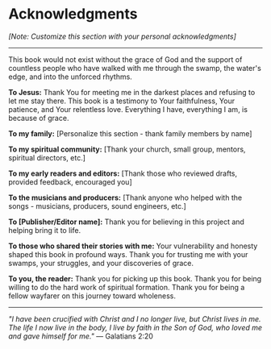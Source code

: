 # Acknowledgments

*[Note: Customize this section with your personal acknowledgments]*

---

This book would not exist without the grace of God and the support of countless people who have walked with me through the swamp, the water's edge, and into the unforced rhythms.

**To Jesus:** Thank You for meeting me in the darkest places and refusing to let me stay there. This book is a testimony to Your faithfulness, Your patience, and Your relentless love. Everything I have, everything I am, is because of grace.

**To my family:** [Personalize this section - thank family members by name]

**To my spiritual community:** [Thank your church, small group, mentors, spiritual directors, etc.]

**To my early readers and editors:** [Thank those who reviewed drafts, provided feedback, encouraged you]

**To the musicians and producers:** [Thank anyone who helped with the songs - musicians, producers, sound engineers, etc.]

**To [Publisher/Editor name]:** Thank you for believing in this project and helping bring it to life.

**To those who shared their stories with me:** Your vulnerability and honesty shaped this book in profound ways. Thank you for trusting me with your swamps, your struggles, and your discoveries of grace.

**To you, the reader:** Thank you for picking up this book. Thank you for being willing to do the hard work of spiritual formation. Thank you for being a fellow wayfarer on this journey toward wholeness.

---

*"I have been crucified with Christ and I no longer live, but Christ lives in me. The life I now live in the body, I live by faith in the Son of God, who loved me and gave himself for me."*
— Galatians 2:20
